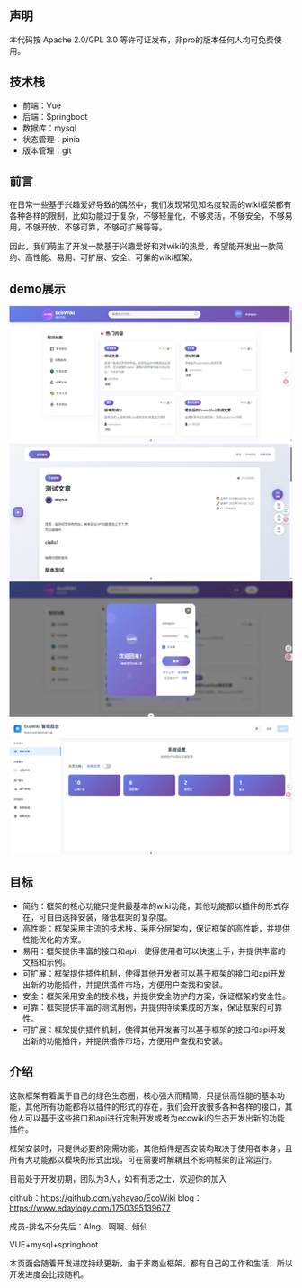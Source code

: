 ## 声明
本代码按 Apache 2.0/GPL 3.0 等许可证发布，非pro的版本任何人均可免费使用。
## 技术栈
- 前端：Vue
- 后端：Springboot
- 数据库：mysql
- 状态管理：pinia
- 版本管理：git
## 前言
在日常一些基于兴趣爱好导致的偶然中，我们发现常见知名度较高的wiki框架都有各种各样的限制，比如功能过于复杂，不够轻量化，不够灵活，不够安全，不够易用，不够开放，不够可靠，不够可扩展等等。

因此，我们萌生了开发一款基于兴趣爱好和对wiki的热爱，希望能开发出一款简约、高性能、易用、可扩展、安全、可靠的wiki框架。
## demo展示
![home](./describe/img-demo/home-demo.png)
![article](./describe/img-demo/article-demo.png)
![login](./describe/img-demo/login-demo.png)
![admin](./describe/img-demo/admin-demo.png)
## 目标
- 简约：框架的核心功能只提供最基本的wiki功能，其他功能都以插件的形式存在，可自由选择安装，降低框架的复杂度。
- 高性能：框架采用主流的技术栈，采用分层架构，保证框架的高性能，并提供性能优化的方案。
- 易用：框架提供丰富的接口和api，使得使用者可以快速上手，并提供丰富的文档和示例。
- 可扩展：框架提供插件机制，使得其他开发者可以基于框架的接口和api开发出新的功能插件，并提供插件市场，方便用户查找和安装。
- 安全：框架采用安全的技术栈，并提供安全防护的方案，保证框架的安全性。
- 可靠：框架提供丰富的测试用例，并提供持续集成的方案，保证框架的可靠性。
- 可扩展：框架提供插件机制，使得其他开发者可以基于框架的接口和api开发出新的功能插件，并提供插件市场，方便用户查找和安装。

## 介绍
这款框架有着属于自己的绿色生态圈，核心强大而精简，只提供高性能的基本功能，其他所有功能都将以插件的形式的存在，我们会开放很多各种各样的接口，其他人可以基于这些接口和api进行定制开发或者为ecowiki的生态开发出新的功能插件。

框架安装时，只提供必要的刚需功能，其他插件是否安装均取决于使用者本身，且所有大功能都以模块的形式出现，可在需要时解耦且不影响框架的正常运行。

目前处于开发初期，团队为3人，如有有志之士，欢迎你的加入

github：https://github.com/yahayao/EcoWiki
blog：https://www.edaylogy.com/1750395139677

成员-排名不分先后：Alng、啊啊、倾仙

VUE+mysql+springboot

本页面会随着开发进度持续更新，由于非商业框架，都有自己的工作和生活，所以开发进度会比较随机。
